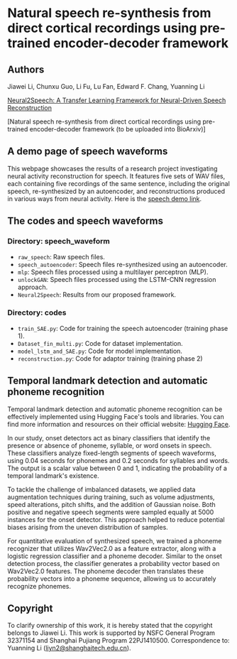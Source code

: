 # Natural speech re-synthesis from direct cortical recordings using pre-trained encoder-decoder framework
## Authors
Jiawei Li, Chunxu Guo, Li Fu, Lu Fan, Edward F. Chang, Yuanning Li

[Neural2Speech: A Transfer Learning Framework for Neural-Driven Speech Reconstruction](https://ieeexplore.ieee.org/document/10446614)

[Natural speech re-synthesis from direct cortical recordings using pre-trained encoder-decoder framework (to be uploaded into BioArxiv)]

## A demo page of speech waveforms
This webpage showcases the results of a research project investigating neural activity reconstruction for speech. It features five sets of WAV files, each containing five recordings of the same sentence, including the original speech, re-synthesized by an autoencoder, and reconstructions produced in various ways from neural activity.
Here is the [speech demo link](https://cctn-bci.github.io/Neural2Speech/).

## The codes and speech waveforms
### Directory: speech_waveform

- `raw_speech`: Raw speech files.
- `speech_autoencoder`: Speech files re-synthesized using an autoencoder.
- `mlp`: Speech files processed using a multilayer perceptron (MLP).
- `unlockGAN`: Speech files processed using the LSTM-CNN regression approach.
- `Neural2Speech`: Results from our proposed framework.

### Directory: codes

- `train_SAE.py`: Code for training the speech autoencoder (training phase 1).
- `Dataset_fin_multi.py`: Code for dataset implementation.
- `model_lstm_and_SAE.py`: Code for model implementation.
- `reconstruction.py`: Code for adaptor training (training phase 2)

## Temporal landmark detection and automatic phoneme recognition
Temporal landmark detection and automatic phoneme recognition can be effectively implemented using Hugging Face's tools and libraries. You can find more information and resources on their official website: [Hugging Face](https://huggingface.co).

In our study, onset detectors act as binary classifiers that identify the presence or absence of phoneme, syllable, or word onsets in speech. These classifiers analyze fixed-length segments of speech waveforms, using 0.04 seconds for phonemes and 0.2 seconds for syllables and words. The output is a scalar value between 0 and 1, indicating the probability of a temporal landmark's existence.

To tackle the challenge of imbalanced datasets, we applied data augmentation techniques during training, such as volume adjustments, speed alterations, pitch shifts, and the addition of Gaussian noise. Both positive and negative speech segments were sampled equally at 5000 instances for the onset detector. This approach helped to reduce potential biases arising from the uneven distribution of samples.

For quantitative evaluation of synthesized speech, we trained a phoneme recognizer that utilizes Wav2Vec2.0 as a feature extractor, along with a logistic regression classifier and a phoneme decoder. Similar to the onset detection process, the classifier generates a probability vector based on Wav2Vec2.0 features. The phoneme decoder then translates these probability vectors into a phoneme sequence, allowing us to accurately recognize phonemes.

## Copyright
To clarify ownership of this work, it is hereby stated that the copyright belongs to Jiawei Li. This work is supported by NSFC General Program 32371154 and Shanghai Pujiang Program 22PJ1410500. Correspondence to: Yuanning Li (liyn2@shanghaitech.edu.cn).
